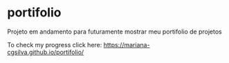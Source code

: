 # portifolio
Projeto em andamento para futuramente mostrar meu portifolio de projetos

To check my progress click here: https://mariana-cgsilva.github.io/portifolio/ 
